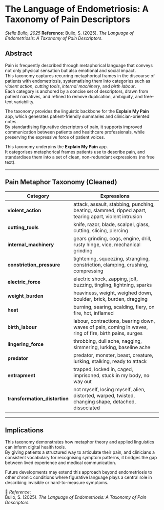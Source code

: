 # The Language of Endometriosis: A Taxonomy of Pain Descriptors  
*Stella Bullo, 2025*
**Reference**: Bullo, S. (2025). *The Language of Endometriosis: A Taxonomy of Pain Descriptors.*

## Abstract  

Pain is frequently described through metaphorical language that conveys not only physical sensation but also emotional and social impact.  
This taxonomy captures recurring metaphorical frames in the discourse of patients with endometriosis, systematising them into categories such as *violent action*, *cutting tools*, *internal machinery*, and *birth labour*.  
Each category is anchored by a concise set of descriptors, drawn from patient narratives, and refined to remove duplication, ambiguity, and free-text variability.  

The taxonomy provides the linguistic backbone for the **Explain My Pain** app, which generates patient-friendly summaries and clinician-oriented notes.  
By standardising figurative descriptors of pain, it supports improved communication between patients and healthcare professionals, while preserving the expressive force of patient voices.  





This taxonomy underpins the **Explain My Pain** app.  
It categorises metaphorical frames patients use to describe pain, and standardises them into a set of clean, non-redundant expressions (no free text).

---

## Pain Metaphor Taxonomy (Cleaned)

| Category                  | Expressions                                                                 |
|----------------------------|-----------------------------------------------------------------------------|
| **violent_action**         | attack, assault, stabbing, punching, beating, slammed, ripped apart, tearing apart, violent intrusion |
| **cutting_tools**          | knife, razor, blade, scalpel, glass, cutting, slicing, piercing |
| **internal_machinery**     | gears grinding, cogs, engine, drill, rusty hinge, vice, mechanical grinding |
| **constriction_pressure**  | tightening, squeezing, strangling, constriction, clamping, crushing, compressing |
| **electric_force**         | electric shock, zapping, jolt, buzzing, tingling, lightning, sparks |
| **weight_burden**          | heaviness, weight, weighed down, boulder, brick, burden, dragging |
| **heat**                   | burning, searing, scalding, fiery, on fire, hot, inflamed |
| **birth_labour**           | labour, contractions, bearing down, waves of pain, coming in waves, ring of fire, birth pains, surges |
| **lingering_force**        | throbbing, dull ache, nagging, simmering, lurking, baseline ache |
| **predator**               | predator, monster, beast, creature, lurking, stalking, ready to attack |
| **entrapment**             | trapped, locked in, caged, imprisoned, stuck in my body, no way out |
| **transformation_distortion** | not myself, losing myself, alien, distorted, warped, twisted, changing shape, detached, dissociated |

---
## Implications  

This taxonomy demonstrates how metaphor theory and applied linguistics can inform digital health tools.  
By giving patients a structured way to articulate their pain, and clinicians a consistent vocabulary for recognising symptom patterns, it bridges the gap between lived experience and medical communication.  

Future developments may extend this approach beyond endometriosis to other chronic conditions where figurative language plays a central role in describing invisible or hard-to-measure symptoms.  


📖 *Reference*:  
Bullo, S. (2025). *The Language of Endometriosis: A Taxonomy of Pain Descriptors.*
